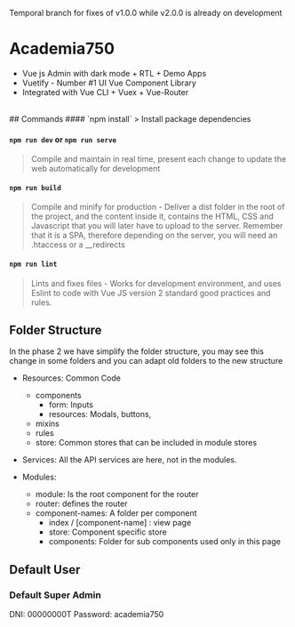 Temporal branch for fixes of v1.0.0 while v2.0.0 is already on development

# Academia750

- Vue js Admin with dark mode + RTL + Demo Apps
- Vuetify - Number #1 UI Vue Component Library
- Integrated with Vue CLI + Vuex + Vue-Router

<br/>
## Commands
#### `npm install`
> Install package dependencies

#### `npm run dev` or `npm run serve`
> Compile and maintain in real time, present each change to update the web automatically for development

#### `npm run build`
> Compile and minify for production - Deliver a dist folder in the root of the project, and the content inside it, contains the HTML, CSS and Javascript that you will later have to upload to the server. Remember that it is a SPA, therefore depending on the server, you will need an .htaccess or a __redirects

#### `npm run lint`
> Lints and fixes files - Works for development environment, and uses Eslint to code with Vue JS version 2 standard good practices and rules.

## Folder Structure

In the phase 2 we have simplify the folder structure, you may see this change in some folders and you can adapt old folders to the new structure

- Resources: Common Code
  - components
    - form: Inputs
    - resources: Modals, buttons,
  - mixins
  - rules
  - store: Common stores that can be included in module stores

- Services: All the API services are here, not in the modules.

- Modules:
  - module: Is the root  component for the router
  - router: defines the router
  - component-names: A folder per component
    - index / [component-name] : view page
    - store: Component specific store
    - components: Folder for sub components used only in this page
    


## Default User
### Default Super Admin

DNI:  00000000T
Password: academia750
